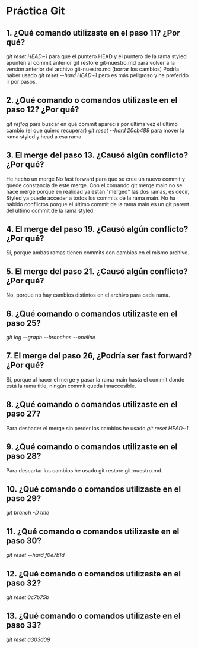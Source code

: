 # Práctica Git

## 1. ¿Qué comando utilizaste en el paso 11? ¿Por qué?
*git reset HEAD~1* para que el puntero HEAD y el puntero de la rama styled apunten al commit anterior 
git restore git-nuestro.md para volver a la versión anterior del archivo git-nuestro.md (borrar los cambios)
Podría haber usado *git reset --hard HEAD~1* pero es más peligroso y he preferido ir por pasos. 

## 2. ¿Qué comando o comandos utilizaste en el paso 12? ¿Por qué?
*git reflog* para buscar en qué commit aparecía por última vez el último cambio (el que quiero recuperar)
*git reset --hard 20cb489* para mover la rama styled y head a esa rama

## 3. El merge del paso 13. ¿Causó algún conflicto? ¿Por qué?
He hecho un merge No fast forward para que se cree un nuevo commit y quede constancia de este merge. 
Con el comando git merge main no se hace merge porque en realidad ya están "merged" las dos ramas, es decir, Styled ya puede acceder a todos los commits de la rama main.
No ha habido conflictos porque el último commit de la rama main es un git parent del último commit de la rama styled. 

## 4. El merge del paso 19. ¿Causó algún conflicto? ¿Por qué?
Sí, porque ambas ramas tienen commits con cambios en el mismo archivo. 

## 5. El merge del paso 21. ¿Causó algún conflicto? ¿Por qué?
No, porque no hay cambios distintos en el archivo para cada rama. 

## 6. ¿Qué comando o comandos utilizaste en el paso 25?
*git log --graph --branches --oneline*

## 7. El merge del paso 26, ¿Podría ser fast forward? ¿Por qué?
Sí, porque al hacer el merge y pasar la rama main hasta el commit donde está la rama title, ningún commit queda innaccesible. 

## 8. ¿Qué comando o comandos utilizaste en el paso 27?
Para deshacer el merge sin perder los cambios he usado *git reset HEAD~1*.

## 9. ¿Qué comando o comandos utilizaste en el paso 28?
Para descartar los cambios he usado git restore git-nuestro.md.

## 10. ¿Qué comando o comandos utilizaste en el paso 29?
*git branch -D title*

## 11. ¿Qué comando o comandos utilizaste en el paso 30?
*git reset --hard f0e7b1d*

## 12. ¿Qué comando o comandos utilizaste en el paso 32?
*git reset 0c7b75b*

## 13. ¿Qué comando o comandos utilizaste en el paso 33?
*git reset a303d09*
